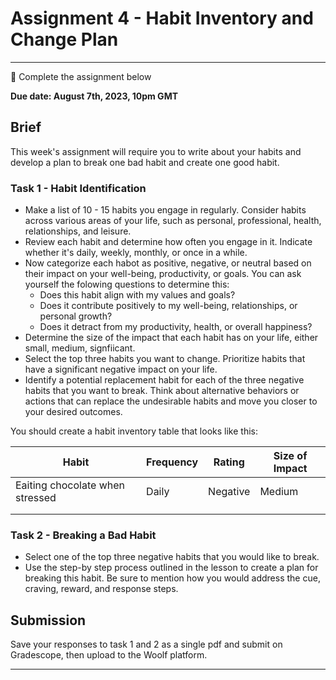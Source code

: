# Assignment 4 - Habit Inventory and Change Plan

---

<aside>

📝 Complete the assignment below

</aside>

**Due date: August 7th, 2023, 10pm GMT**

## Brief

This week's assignment will require you to write about your habits and develop a plan to break one bad habit and create one good habit.

### Task 1 - Habit Identification

- Make a list of 10 - 15 habits you engage in regularly. Consider habits across various areas of your life, such as personal, professional, health, relationships, and leisure.
- Review each habit and determine how often you engage in it. Indicate whether it's daily, weekly, monthly, or once in a while.
- Now categorize each habot as positive, negative, or neutral based on their impact on your well-being, productivity, or goals. You can ask yourself the folowing questions to determine this:
  - Does this habit align with my values and goals?
  - Does it contribute positively to my well-being, relationships, or personal growth?
  - Does it detract from my productivity, health, or overall happiness?
- Determine the size of the impact that each habit has on your life, either small, medium, signfiicant.
- Select the top three habits you want to change. Prioritize habits that have a significant negative impact on your life.
- Identify a potential replacement habit for each of the three negative habits that you want to break. Think about alternative behaviors or actions that can replace the undesirable habits and move you closer to your desired outcomes.

You should create a habit inventory table that looks like this:

| Habit | Frequency | Rating | Size of Impact |
| -- | -- | -- | -- |
| Eaiting chocolate when stressed | Daily | Negative | Medium |
|  |  |  |  |
|  |  |  |  |

### Task 2 - Breaking a Bad Habit

- Select one of the top three negative habits that you would like to break. 
- Use the step-by step process outlined in the lesson to create a plan for breaking this habit. Be sure to mention how you would address the cue, craving, reward, and response steps.


## Submission

Save your responses to task 1 and 2 as a single pdf and submit on Gradescope, then upload to the Woolf platform.

---
